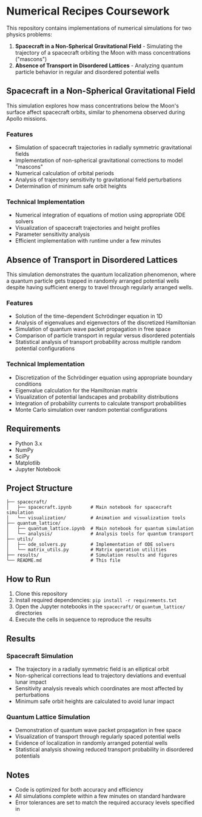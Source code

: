 # Numerical Recipes Coursework

This repository contains implementations of numerical simulations for two physics problems:

1. **Spacecraft in a Non-Spherical Gravitational Field** - Simulating the trajectory of a spacecraft orbiting the Moon with mass concentrations ("mascons")
2. **Absence of Transport in Disordered Lattices** - Analyzing quantum particle behavior in regular and disordered potential wells

## Spacecraft in a Non-Spherical Gravitational Field

This simulation explores how mass concentrations below the Moon's surface affect spacecraft orbits, similar to phenomena observed during Apollo missions.

### Features
- Simulation of spacecraft trajectories in radially symmetric gravitational fields
- Implementation of non-spherical gravitational corrections to model "mascons"
- Numerical calculation of orbital periods
- Analysis of trajectory sensitivity to gravitational field perturbations
- Determination of minimum safe orbit heights

### Technical Implementation
- Numerical integration of equations of motion using appropriate ODE solvers
- Visualization of spacecraft trajectories and height profiles
- Parameter sensitivity analysis
- Efficient implementation with runtime under a few minutes

## Absence of Transport in Disordered Lattices

This simulation demonstrates the quantum localization phenomenon, where a quantum particle gets trapped in randomly arranged potential wells despite having sufficient energy to travel through regularly arranged wells.

### Features
- Solution of the time-dependent Schrödinger equation in 1D
- Analysis of eigenvalues and eigenvectors of the discretized Hamiltonian
- Simulation of quantum wave packet propagation in free space
- Comparison of particle transport in regular versus disordered potentials
- Statistical analysis of transport probability across multiple random potential configurations

### Technical Implementation
- Discretization of the Schrödinger equation using appropriate boundary conditions
- Eigenvalue calculation for the Hamiltonian matrix
- Visualization of potential landscapes and probability distributions
- Integration of probability currents to calculate transport probabilities
- Monte Carlo simulation over random potential configurations

## Requirements
- Python 3.x
- NumPy
- SciPy
- Matplotlib
- Jupyter Notebook

## Project Structure
```
├── spacecraft/
│   ├── spacecraft.ipynb       # Main notebook for spacecraft simulation
│   └── visualization/         # Animation and visualization tools
├── quantum_lattice/
│   ├── quantum_lattice.ipynb  # Main notebook for quantum simulation
│   └── analysis/              # Analysis tools for quantum transport
├── utils/
│   ├── ode_solvers.py         # Implementation of ODE solvers
│   └── matrix_utils.py        # Matrix operation utilities
├── results/                   # Simulation results and figures
└── README.md                  # This file
```

## How to Run
1. Clone this repository
2. Install required dependencies: `pip install -r requirements.txt`
3. Open the Jupyter notebooks in the `spacecraft/` or `quantum_lattice/` directories
4. Execute the cells in sequence to reproduce the results

## Results

### Spacecraft Simulation
- The trajectory in a radially symmetric field is an elliptical orbit
- Non-spherical corrections lead to trajectory deviations and eventual lunar impact
- Sensitivity analysis reveals which coordinates are most affected by perturbations
- Minimum safe orbit heights are calculated to avoid lunar impact

### Quantum Lattice Simulation
- Demonstration of quantum wave packet propagation in free space
- Visualization of transport through regularly spaced potential wells
- Evidence of localization in randomly arranged potential wells
- Statistical analysis showing reduced transport probability in disordered potentials

## Notes
- Code is optimized for both accuracy and efficiency
- All simulations complete within a few minutes on standard hardware
- Error tolerances are set to match the required accuracy levels specified in

